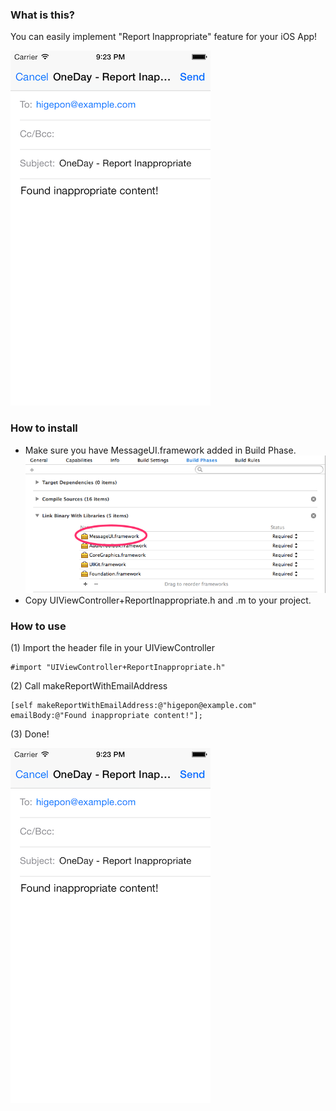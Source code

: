 ### What is this?
You can easily implement "Report Inappropriate" feature for your iOS App!

![example](https://raw.githubusercontent.com/higepon/UIViewController-ReportInappropriate/master/images/report_example.png)
### How to install
- Make sure you have MessageUI.framework added in Build Phase.
![MessageUI.framework](https://raw.githubusercontent.com/higepon/UIViewController-ReportInappropriate/master/images/MessageUI.framework.png)
- Copy UIViewController+ReportInappropriate.h and .m to your project.

### How to use
(1) Import the header file in your UIViewController
```objc
#import "UIViewController+ReportInappropriate.h"
```

(2) Call makeReportWithEmailAddress
```objc
[self makeReportWithEmailAddress:@"higepon@example.com" emailBody:@"Found inappropriate content!"];
```
(3) Done!

![example](https://raw.githubusercontent.com/higepon/UIViewController-ReportInappropriate/master/images/report_example.png)
